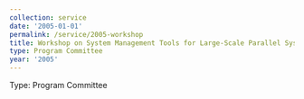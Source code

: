 ```yaml
---
collection: service
date: '2005-01-01'
permalink: /service/2005-workshop
title: Workshop on System Management Tools for Large-Scale Parallel Systems
type: Program Committee
year: '2005'
---
```


Type: Program Committee
